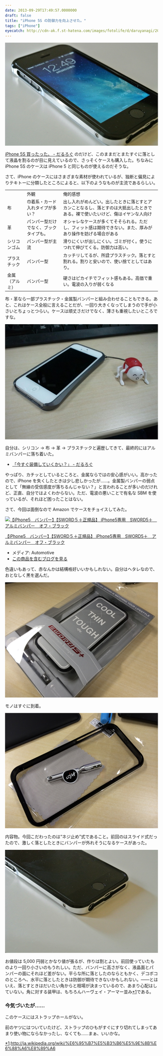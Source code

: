 ```yaml
---
date: 2013-09-29T17:49:57.0000000
draft: false
title: "iPhone 5S の防御力を向上させた。"
tags: ["iPhone"]
eyecatch: http://cdn-ak.f.st-hatena.com/images/fotolife/d/daruyanagi/20130929/20130929124931.jpg
---
```

<p><span itemscope itemtype="http://schema.org/Photograph"><img src="20130929124931.jpg" alt="f:id:daruyanagi:20130929124931j:plain" title="f:id:daruyanagi:20130929124931j:plain" class="hatena-fotolife" itemprop="image"></span></p><p><a href="https://blog.daruyanagi.jp/entry/2013/09/24/072910">iPhone 5S &#x8CB7;&#x3063;&#x305F;&#x3063;&#x305F;&#x3002; - &#x3060;&#x308B;&#x308D;&#x3050;</a> のだけど、このままだとまたすぐに落として液晶を割るのが目に見えているので、さっそくケースも購入した。ちなみに iPhone 5S のケースは iPhone 5 と同じものが使えるのだそうな。</p><p>さて、iPhone のケースにはさまざまな素材が使われているが、独断と偏見によりテキトーに分類したところによると、以下のようなものが主流であるらしい。</p>


<table>
<tr>
<td></td>
<td>外観</td>
<td>俺的感想</td>
</tr>
<tr>
<td>布</td>
<td>巾着系・カード入れタイプが多い？</td>
<td>出し入れがめんどい。出したときに落とすとアカンことなるし、落とすのは大抵出したときである。裸で使いたいけど、傷はイヤンな人向け</td>
</tr>
<tr>
<td>革</td>
<td>パンパー型だけでなく、ブックタイプも。</td>
<td>オシャレなケースが多くてそそられる。ただし、フィット感は期待できない。また、厚みがあり操作を妨げる場合がある</td>
</tr>
<tr>
<td>シリコンゴム</td>
<td>パンパー型が主流</td>
<td>滑りにくいが出しにくい。ゴミが付く。使うにつれて伸びてくる。防御力は高い。</td>
</tr>
<tr>
<td>プラスチック</td>
<td>パンパー型</td>
<td>カッチリしてるが、所詮プラスチック。落とすと割れる。割りと安いので、使い捨てとしてはあり。</td>
</tr>
<tr>
<td>金属（アルミ）</td>
<td>バンパー型</td>
<td>硬さはピカイチでフィット感もある。高価で重い。電波の入りが弱くなる</td>
</tr>
</table><p>布・革なら一部プラスチック・金属製バンパーと組み合わせることもできる。あと、これはケース全般に言えることだが、一回り大きくなってしまうので手が小さいとちょっとつらい。ケースは頑丈さだけでなく、薄さも重視したいところですな。</p><p><span itemscope itemtype="http://schema.org/Photograph"><img src="20130225114558.jpg" alt="f:id:daruyanagi:20130225114558j:plain" title="f:id:daruyanagi:20130225114558j:plain" class="hatena-fotolife" itemprop="image"></span></p><p>自分は、シリコン → 布 → 革 → プラスチックと遍歴してきて、最終的にはアルミバンパーに落ち着いた。</p>

<ul>
<li><a href="https://blog.daruyanagi.jp/entry/2013/03/09/083510">&#x300C;&#x4ECA;&#x3059;&#x3050;&#x88C5;&#x5099;&#x3057;&#x3066;&#x3044;&#x304F;&#x304B;&#x3044;&#xFF1F;&#x300D; - &#x3060;&#x308B;&#x308D;&#x3050;</a></li>
</ul><p>やっぱり、カチッとしているところと、金属ならではの安心感がいい。高かったので、iPhone を失くしたときは少し悲しかったが……。金属製バンパーの弱点として「無線の受信感度が落ちるんじゃない？」と言われることが多いのだけれど、正直、自分ではよくわからない。ただ、電波の悪いことで有名な SBM を使っているが、それほど困ったことはない。</p><p>さて、今回は面倒なので Amazon でケースをチョイスしてみた。</p><p><div class="hatena-asin-detail"><a href="http://www.amazon.co.jp/exec/obidos/ASIN/B00AT6KNZ2/bestylesnet-22/"><img src="https://images-fe.ssl-images-amazon.com/images/I/41uVIdzlF4L._SL160_.jpg" class="hatena-asin-detail-image" alt="【iPhone5　バンパー】【SWORD５＋正規品】 iPhone5専用　SWORD5＋　アルミバンパー　オフ・ブラック" title="【iPhone5　バンパー】【SWORD５＋正規品】 iPhone5専用　SWORD5＋　アルミバンパー　オフ・ブラック"></a><div class="hatena-asin-detail-info"><p class="hatena-asin-detail-title"><a href="http://www.amazon.co.jp/exec/obidos/ASIN/B00AT6KNZ2/bestylesnet-22/">【iPhone5　バンパー】【SWORD５＋正規品】 iPhone5専用　SWORD5＋　アルミバンパー　オフ・ブラック</a></p><ul><li><span class="hatena-asin-detail-label">メディア:</span> Automotive</li><li><a href="http://d.hatena.ne.jp/asin/B00AT6KNZ2/bestylesnet-22" target="_blank">この商品を含むブログを見る</a></li></ul></div><div class="hatena-asin-detail-foot"></div></div></p><p>色違いもあって、赤なんかは結構格好いいかもしれない。自分はヘタレなので、おとなしく黒を選んだ。</p><p><span itemscope itemtype="http://schema.org/Photograph"><img src="20130926113126.jpg" alt="f:id:daruyanagi:20130926113126j:plain" title="f:id:daruyanagi:20130926113126j:plain" class="hatena-fotolife" itemprop="image"></span></p><p>モノはすぐに到着。</p><p><span itemscope itemtype="http://schema.org/Photograph"><img src="20130926113232.jpg" alt="f:id:daruyanagi:20130926113232j:plain" title="f:id:daruyanagi:20130926113232j:plain" class="hatena-fotolife" itemprop="image"></span></p><p>内容物。今回こだわったのは“ネジ止め”式であること。前回のはスライド式だったので、激しく落としたときにバンパーが外れそうになるケースがあった。</p><p><span itemscope itemtype="http://schema.org/Photograph"><img src="20130929124858.jpg" alt="f:id:daruyanagi:20130929124858j:plain" title="f:id:daruyanagi:20130929124858j:plain" class="hatena-fotolife" itemprop="image"></span></p><p>お値段は 5,000 円弱とかなり値が張るが、作りは割とよい。前回使っていたものより一回り小さいのもうれしい。ただ、バンパーに高さがなく、液晶面とパンパーの面にそれほど差がない。平らな所に落としたのならともかく、デコボコのところへ、水平に落としたときは防御が期待できないかもしれない。――とはいえ、落とすときはだいたい角からと相場が決まっているので、あまり心配はしていない。角に対する装甲は、もちろんハーヴェイ・アーマー並み<a href="#f-3ba6fb90" name="fn-3ba6fb90" title="http://ja.wikipedia.org/wiki/%E6%95%B7%E5%B3%B6%E5%9E%8B%E6%88%A6%E8%89%A6">*1</a>である。</p>

<div class="section">
<h3>今気づいたが……</h3>
<p>このケースにはストラップホールがない。</p><p>前のヤツにはついていたけど、ストラップのひもがすぐにすり切れてしまってあまり使い物にならなかったし、なくても……まぁ、いいかな。</p>

</div><div class="footnote">
<p class="footnote"><a href="#fn-3ba6fb90" name="f-3ba6fb90" class="footnote-number">*1</a><span class="footnote-delimiter">:</span><span class="footnote-text"><a href="http://ja.wikipedia.org/wiki/%E6%95%B7%E5%B3%B6%E5%9E%8B%E6%88%A6%E8%89%A6">http://ja.wikipedia.org/wiki/%E6%95%B7%E5%B3%B6%E5%9E%8B%E6%88%A6%E8%89%A6</a></span></p>
</div>